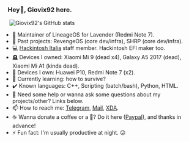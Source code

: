 ### &nbsp;&nbsp;&nbsp;Hey👋, Giovix92 here.
&nbsp;&nbsp;&nbsp;&nbsp;![Giovix92's GitHub stats](https://github-readme-stats.vercel.app/api?username=giovix92&show_icons=true&theme=dracula&count_private=true&include_all_commits=true)

- 📲 Maintainer of LineageOS for Lavender (Redmi Note 7).
- 🔭 Past projects: RevengeOS (core dev/infra), SHRP (core dev/infra).
- 💻 [Hackintosh Italia](https://t.me/HackintoshItalia) staff member. Hackintosh EFI maker too.
- 🪦 Devices I owned: Xiaomi Mi 9 (dead x4), Galaxy A5 2017 (dead), Xiaomi Mi A1 (kinda dead).
- 📱 Devices I own: Huawei P10, Redmi Note 7 (x2).
- 🌱 Currently learning: how to survive?
- ✔️ Known languages: C++, Scripting (batch/bash), Python, HTML.
- 💬 Need some help or wanna ask some questions about my projects/other? Links below.
- 📫 How to reach me: [Telegram](https://t.me/Giovix92), [Mail](mailto://ggualtierone@gmail.com), [XDA](https://forum.xda-developers.com/m/giovix92.7023217/).
- ☕ Wanna donate a coffee or a 🍻? Do it here ([Paypal](https://paypal.me/Giovix92)), and thanks in advance!
- ⚡ Fun fact: I'm usually productive at night. 😜

